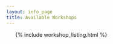 ```yaml
---
layout: info_page
title: Available Workshops
---
```



<ol>
{% include workshop_listing.html %}
</ol>
